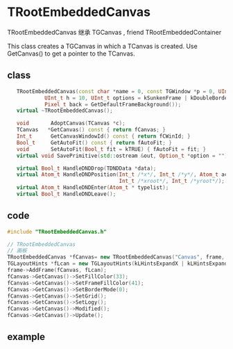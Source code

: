 <!-- TRootEmbeddedCanvas.md --- 
;; 
;; Description: 
;; Author: Hongyi Wu(吴鸿毅)
;; Email: wuhongyi@qq.com 
;; Created: 二 11月  8 13:30:41 2016 (+0800)
;; Last-Updated: 二 11月  8 20:55:00 2016 (+0800)
;;           By: Hongyi Wu(吴鸿毅)
;;     Update #: 2
;; URL: http://wuhongyi.cn -->

# TRootEmbeddedCanvas


TRootEmbeddedCanvas 继承 TGCanvas , friend TRootEmbeddedContainer

This class creates a TGCanvas in which a TCanvas is created. Use  
 GetCanvas() to get a pointer to the TCanvas.

## class

```cpp
   TRootEmbeddedCanvas(const char *name = 0, const TGWindow *p = 0, UInt_t w = 10,
            UInt_t h = 10, UInt_t options = kSunkenFrame | kDoubleBorder,
            Pixel_t back = GetDefaultFrameBackground());
   virtual ~TRootEmbeddedCanvas();

   void       AdoptCanvas(TCanvas *c);
   TCanvas   *GetCanvas() const { return fCanvas; }
   Int_t      GetCanvasWindowId() const { return fCWinId; }
   Bool_t     GetAutoFit() const { return fAutoFit; }
   void       SetAutoFit(Bool_t fit = kTRUE) { fAutoFit = fit; }
   virtual void SavePrimitive(std::ostream &out, Option_t *option = "");

   virtual Bool_t HandleDNDDrop(TDNDData *data);
   virtual Atom_t HandleDNDPosition(Int_t /*x*/, Int_t /*y*/, Atom_t action,
                                    Int_t /*xroot*/, Int_t /*yroot*/);
   virtual Atom_t HandleDNDEnter(Atom_t * typelist);
   virtual Bool_t HandleDNDLeave();
```

## code

```cpp
#include "TRootEmbeddedCanvas.h"

// TRootEmbeddedCanvas
// 画板
TRootEmbeddedCanvas *fCanvas= new TRootEmbeddedCanvas("Canvas", frame, 600, 400);
TGLayoutHints *fLcan = new TGLayoutHints(kLHintsExpandX | kLHintsExpandY, 10, 10, 10, 10);
frame->AddFrame(fCanvas, fLcan);
fCanvas->GetCanvas()->SetFillColor(33);
fCanvas->GetCanvas()->SetFrameFillColor(41);
fCanvas->GetCanvas()->SetBorderMode(0);
fCanvas->GetCanvas()->SetGrid();
fCanvas->GetCanvas()->SetLogy();
fCanvas->GetCanvas()->Modified();
fCanvas->GetCanvas()->Update();
```

## example




<!-- TRootEmbeddedCanvas.md ends here -->
